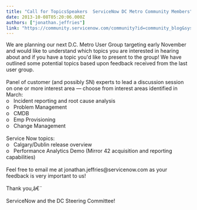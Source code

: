 ```yaml
---
title: "Call for TopicsSpeakers  ServiceNow DC Metro Community Members"
date: 2013-10-08T05:20:06.000Z
authors: ["jonathan.jeffries"]
link: "https://community.servicenow.com/community?id=community_blog&sys_id=fdbd6aa9dbd0dbc01dcaf3231f9619ef"
---
```

<p>We are planning our next D.C. Metro User Group targeting early November and would like to understand which topics you are interested in hearing about and if you have a topic you'd like to present to the group! We have outlined some potential topics based upon feedback received from the last user group. <br /><br />Panel of customer (and possibly SN) experts to lead a discussion session on one or more interest area — choose from interest areas identified in March:<br />o&nbsp;&nbsp; Incident reporting and root cause analysis<br />o&nbsp;&nbsp; Problem Management<br />o&nbsp;&nbsp; CMDB<br />o&nbsp;&nbsp; Emp Provisioning<br />o&nbsp;&nbsp; Change Management<br /><br />Service Now topics:<br />o&nbsp;&nbsp; Calgary/Dublin release overview<br />o&nbsp;&nbsp; Performance Analytics Demo (Mirror 42 acquisition and reporting capabilities)<br /><br />Feel free to email me at jonathan.jeffries@servicenow.com as your feedback is very important to us!<br /><br />Thank you,â€¨<br /><br />ServiceNow and the DC Steering Committee!</p>